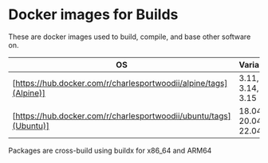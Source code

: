 # Docker images for Builds

These are docker images used to build, compile, and base other software on.

| OS | Variants |
|---|----------|
| [https://hub.docker.com/r/charlesportwoodii/alpine/tags](Alpine)] | 3.11, 3.14, 3.15 |
| [https://hub.docker.com/r/charlesportwoodii/ubuntu/tags](Ubuntu)] | 18.04, 20.04, 22.04 |

Packages are cross-build using buildx for x86_64 and ARM64